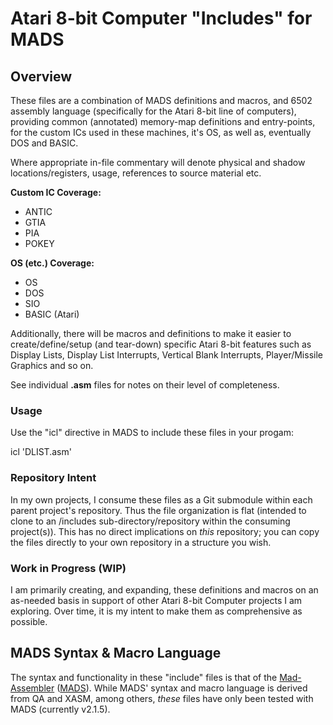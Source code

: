 # Atari 8-bit Computer "Includes" for MADS
## Overview
These files are a combination of MADS definitions and macros, and 6502 assembly language (specifically for the Atari 8-bit line of computers), providing common (annotated) memory-map definitions and entry-points, for the custom ICs used in these machines, it's OS, as well as, eventually DOS and BASIC.

Where appropriate in-file commentary will denote physical and shadow locations/registers, usage, references to source material etc.

**Custom IC Coverage:**

 - ANTIC
 - GTIA
 - PIA
 - POKEY

**OS (etc.) Coverage:**

 - OS
 - DOS
 - SIO
 - BASIC (Atari)

Additionally, there will be macros and definitions to make it easier to create/define/setup (and tear-down) specific Atari 8-bit features such as Display Lists, Display List Interrupts, Vertical Blank Interrupts, Player/Missile Graphics and so on. 

See individual **.asm** files for notes on their level of completeness.

### Usage

Use the "icl" directive in MADS to include these files in your progam:

 icl 'DLIST.asm'

### Repository Intent
In my own projects, I consume these files as a Git submodule within each parent project's repository.  Thus the file organization is flat (intended to clone to an /includes sub-directory/repository within the consuming project(s)).  This has no direct implications on *this* repository; you can copy the files directly to your own repository in a structure you wish.

### Work in Progress (WIP)
I am primarily creating, and expanding, these definitions and macros on an as-needed basis in support of other Atari 8-bit Computer projects I am exploring.  Over time, it is my intent to make them as comprehensive as possible.  

## MADS Syntax & Macro Language
The syntax and functionality in these "include" files is that of the [Mad-Assembler](https://mads.atari8.info) ([MADS](https://github.com/tebe6502/Mad-Assembler/releases)).  While MADS' syntax and macro language is derived from QA and XASM, among others, *these* files have only been tested with MADS (currently v2.1.5).
